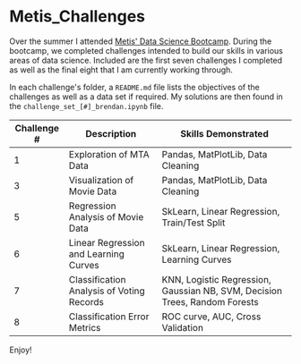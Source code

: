 # Metis_Challenges

Over the summer I attended [Metis' Data Science Bootcamp](http://www.thisismetis.com/data-science-bootcamps "Metis' Bootcamp Page").
During the bootcamp, we completed challenges intended to build our skills in various areas of data science. 
Included are the first seven challenges I completed as well as the final eight that I am currently working through.

In each challenge's folder, a `README.md` file lists the objectives of the challenges as well as a data set if required. 
My solutions are then found in the `challenge_set_[#]_brendan.ipynb` file.

| Challenge # | Description                                | Skills Demonstrated                                                        |
| ----------- | ------------------------------------------ | -------------------------------------------------------------------------- |
| 1           | Exploration of MTA Data                    | Pandas, MatPlotLib, Data Cleaning                                          |
| 3           | Visualization of Movie Data                | Pandas, MatPlotLib, Data Cleaning                                          |
| 5           | Regression Analysis of Movie Data          | SkLearn, Linear Regression, Train/Test Split                               |
| 6           | Linear Regression and Learning Curves      | SkLearn, Linear Regression, Learning Curves                                |
| 7           | Classification Analysis of Voting Records  | KNN, Logistic Regression, Gaussian NB, SVM, Decision Trees, Random Forests |
| 8           | Classification Error Metrics               | ROC curve, AUC, Cross Validation                                           |


Enjoy!
